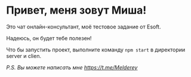 # Привет, меня зовут Миша!

Это чат онлайн-консультант, моё тестовое задание от Esoft.

Надеюсь, он будет тебе полезен!

Что бы запустить проект, выполните команду `npm start` в директории server и clien.

_P.S. Вы можете написать мне https://t.me/Melderey_
